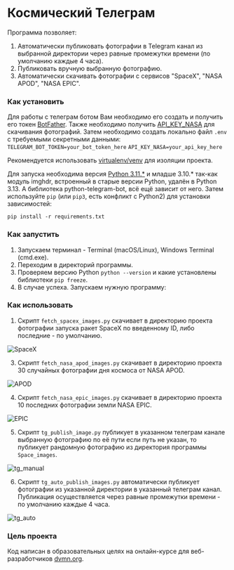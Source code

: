 # Космический Телеграм

Программа позволяет:
1. Автоматически публиковать фотографии в Telegram канал из выбранной директории через равные промежутки времени (по умолчанию каждые 4 часа).
2. Публиковать вручную выбранную фотографию.
3. Автоматически скачивать фотографии с сервисов "SpaceX", "NASA APOD", "NASA EPIC".


### Как установить

Для работы с телеграм ботом Вам необходимо его создать и получить его токен [BotFather](https://telegram.me/BotFather).
Также необходимо получить [API_KEY_NASA](https://api.nasa.gov) для скачивания фотографий.
Затем необходимо создать локально файл `.env` с требуемыми секретными данными:  
`TELEGRAM_BOT_TOKEN=your_bot_token_here`
`API_KEY_NASA=your_api_key_here`

Рекомендуется использовать [virtualenv/venv](https://docs.python.org/3/library/venv.html) для изоляции проекта. 

Для запуска необходима версия [Python 3.11.*](https://www.python.org/downloads/) и младше 3.10.* так-как модуль imghdr, встроенный в старые версии Python, удалён в Python 3.13. А библиотека python-telegram-bot, всё ещё зависит от него.
Затем используйте `pip` (или `pip3`, есть конфликт с Python2) для установки зависимостей:
```
pip install -r requirements.txt
```

### Как запустить ###

1. Запускаем терминал - Terminal (macOS/Linux), Windows Terminal (cmd.exe).
2. Переходим в директорий программы.
3. Проверяем версию Python `python --version` и какие установлены библиотеки `pip freeze`.
4. В случае успеха. Запускаем нужную программу:

### Как использовать ###

1. Скрипт `fetch_spacex_images.py` скачивает в директорию проекта фотографии запуска ракет SpaceX по введенному ID, либо последние - по умолчанию.

![SpaceX](<gif/SpaceX.gif>)

3. Скрипт `fetch_nasa_apod_images.py` скачивает в директорию проекта 30 случайных фотографии дня космоса от NASA APOD.

![APOD](gif/NASA_APOD.gif)

4. Скрипт `fetch_nasa_epic_images.py` скачивает в директорию проекта 10 последних фотографии земли NASA EPIC.

![EPIC](gif/NASA_EPIC.gif)

5. Скрипт `tg_publish_image.py` публикует в указанном телеграм канале выбранную фотографию по её пути если путь не указан, то публикует рандомную фотографию из директория программы `Space_images`.

![tg_manual](gif/tg_publish.gif)

6. Скрипт `tg_auto_publish_images.py` автоматически публикует фотографии из указанной директории в указанный телеграм канал. Публикация осуществляется через равные промежутки времени - по умолчанию каждые 4 часа.

![tg_auto](gif/tg_auto.gif)

### Цель проекта

Код написан в образовательных целях на онлайн-курсе для веб-разработчиков [dvmn.org](https://dvmn.org/).
